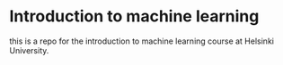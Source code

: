 # Introduction to machine learning 
this is a repo for the introduction to machine learning course at Helsinki University.  